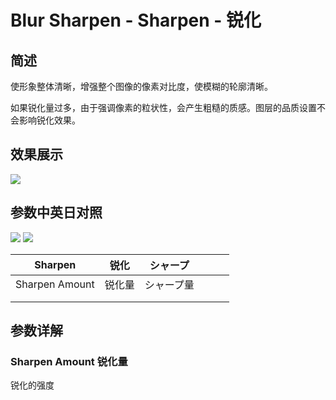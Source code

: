 # Blur Sharpen - Sharpen - 锐化

## 简述

使形象整体清晰，增强整个图像的像素对比度，使模糊的轮廓清晰。

如果锐化量过多，由于强调像素的粒状性，会产生粗糙的质感。图层的品质设置不会影响锐化效果。

## 效果展示

![](https://mir.yuelili.com/wp-content/uploads/user/AE/effects/ext/image00574.jpg)

## 参数中英日对照

![](https://mir.yuelili.com/wp-content/uploads/user/AE/effects/AE-Effects-Blur-Sharpen-Sharpen.png)
![](https://mir.yuelili.com/wp-content/uploads/user/AE/effects/AE-Effects-Blur-Sharpen-Sharpen_cn.png)

| Sharpen        | 锐化   | シャープ   |     |     |     |
| -------------- | ------ | ---------- | --- | --- | --- |
| Sharpen Amount | 锐化量 | シャープ量 |     |     |     |
|                |        |            |     |     |     |
|                |        |            |     |     |     |

## 参数详解

### Sharpen Amount 锐化量

锐化的强度
